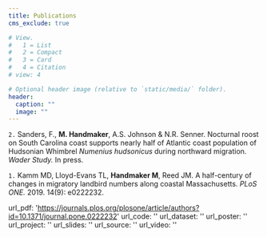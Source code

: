 ```yaml
---
title: Publications
cms_exclude: true

# View.
#   1 = List
#   2 = Compact
#   3 = Card
#   4 = Citation
# view: 4

# Optional header image (relative to `static/media/` folder).
header:
  caption: ""
  image: ""
---
```


`2.` Sanders, F., **M. Handmaker**, A.S. Johnson & N.R. Senner. Nocturnal roost on South Carolina coast supports nearly half of Atlantic coast population of Hudsonian Whimbrel _Numenius hudsonicus_ during northward migration. _Wader Study._ In press.

`1.` Kamm MD, Lloyd-Evans TL, **Handmaker M**, Reed JM. A half-century of changes in migratory landbird numbers along coastal Massachusetts. _PLoS ONE._ 2019. 14(9): e0222232.

url_pdf: 'https://journals.plos.org/plosone/article/authors?id=10.1371/journal.pone.0222232'
url_code: ''
url_dataset: ''
url_poster: ''
url_project: ''
url_slides: ''
url_source: ''
url_video: ''
